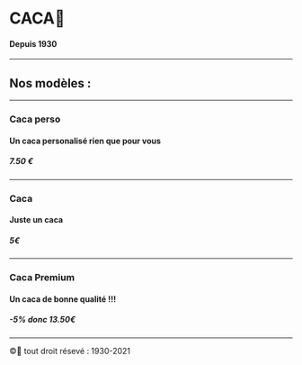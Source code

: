 # CACA💩
#### Depuis 1930
-----------------------------------------------
## Nos modèles :
-----------------------------------------------
### Caca perso
#### Un caca personalisé rien que pour vous
##### 7.50 €
-----------------------------------------------
### Caca
#### Juste un caca
##### 5€
-----------------------------------------------
### Caca Premium
#### Un caca de bonne qualité !!!
##### -5% donc 13.50€
-----------------------------------------------

©💩 tout droit résevé : 1930-2021
